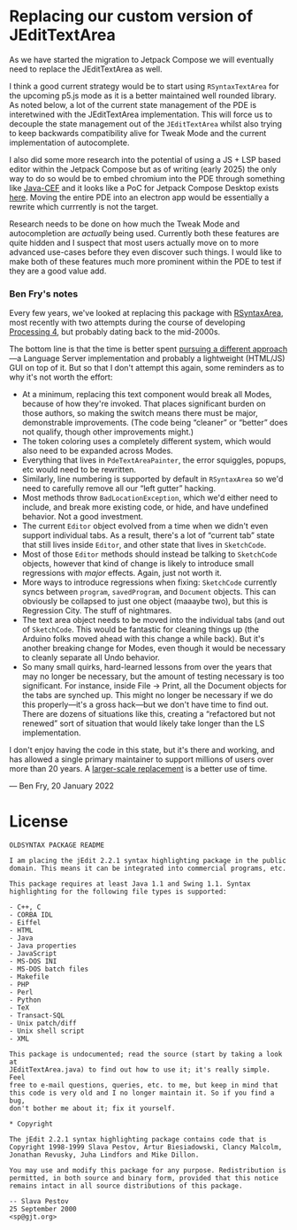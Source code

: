 # Replacing our custom version of JEditTextArea

As we have started the migration to Jetpack Compose we will eventually need to replace the JEditTextArea as well.

I think a good current strategy would be to start using `RSyntaxTextArea` for the upcoming p5.js mode as it is a better maintained well rounded library. As noted below, a lot of the current state management of the PDE is interetwined with the JEditTextArea implementation. This will force us to decouple the state management out of the `JEditTextArea` whilst also trying to keep backwards compatibility alive for Tweak Mode and the current implementation of autocomplete.

I also did some more research into the potential of using a JS + LSP based editor within the Jetpack Compose but as of writing (early 2025) the only way to do so would be to embed chromium into the PDE through something like [Java-CEF]([url](https://github.com/chromiumembedded/java-cef)) and it looks like a PoC for Jetpack Compose Desktop exists [here](https://github.com/JetBrains/compose-multiplatform/blob/9cd413a4ed125bee5b624550fbd40a05061e912a/experimental/cef/src/main/kotlin/org/jetbrains/compose/desktop/browser/BrowserView.kt). Moving the entire PDE into an electron app would be essentially a rewrite which currrently is not the target. 

Research needs to be done on how much the Tweak Mode and autocompletion are _actually_ being used. Currently both these features are quite hidden and I suspect that most users actually move on to more advanced use-cases before they even discover such things. I would like to make both of these features much more prominent within the PDE to test if they are a good value add. 

### Ben Fry's notes

Every few years, we've looked at replacing this package with [RSyntaxArea](https://github.com/bobbylight/RSyntaxTextArea), most recently with two attempts during the course of developing [Processing 4](https://github.com/processing/processing4/wiki/Processing-4), but probably dating back to the mid-2000s.

The bottom line is that the time is better spent [pursuing a different approach](https://github.com/processing/processing4/blob/master/CONTRIBUTING.md#editor)—a Language Server implementation and probably a lightweight (HTML/JS) GUI on top of it. But so that I don't attempt this again, some reminders as to why it's not worth the effort:

* At a minimum, replacing this text component would break all Modes, because of how they're invoked. That places significant burden on those authors, so making the switch means there must be major, demonstrable improvements. (The code being “cleaner” or “better” does not qualify, though other improvements might.)
* The token coloring uses a completely different system, which would also need to be expanded across Modes. 
* Everything that lives in `PdeTextAreaPainter`,  the error squiggles, popups, etc would need to be rewritten. 
* Similarly, line numbering is supported by default in `RSyntaxArea` so we'd need to carefully remove all our “left gutter” hacking.
* Most methods throw `BadLocationException`, which we'd either need to include, and break more existing code, or hide, and have undefined behavior. Not a good investment.
* The current `Editor` object evolved from a time when we didn't even support individual tabs. As a result, there's a lot of “current tab” state that still lives inside `Editor`, and other state that lives in `SketchCode`. 
* Most of those `Editor` methods should instead be talking to `SketchCode` objects, however that kind of change is likely to introduce small regressions with *major* effects. Again, just not worth it.
* More ways to introduce regressions when fixing: `SketchCode` currently syncs between `program`, `savedProgram`, and `Document` objects. This can obviously be collapsed to just one object (maaaybe two), but this is Regression City. The stuff of nightmares. 
* The text area object needs to be moved into the individual tabs (and out of `SketchCode`. This would be fantastic for cleaning things up (the Arduino folks moved ahead with this change a while back). But it's another breaking change for Modes, even though it would be necessary to cleanly separate all Undo behavior.
* So many small quirks, hard-learned lessons from over the years that may no longer be necessary, but the amount of testing necessary is too significant. For instance, inside File → Print, all the Document objects for the tabs are synched up. This might no longer be necessary if we do this properly—it's a gross hack—but we don't have time to find out. There are dozens of situations like this, creating a “refactored but not renewed” sort of situation that would likely take longer than the LS implementation.

I don't enjoy having the code in this state, but it's there and working, and has allowed a single primary maintainer to support millions of users over more than 20 years. A [larger-scale replacement](https://github.com/processing/processing4/blob/master/CONTRIBUTING.md#editor) is a better use of time.

— Ben Fry, 20 January 2022


# License

```
OLDSYNTAX PACKAGE README

I am placing the jEdit 2.2.1 syntax highlighting package in the public
domain. This means it can be integrated into commercial programs, etc.

This package requires at least Java 1.1 and Swing 1.1. Syntax
highlighting for the following file types is supported:

- C++, C
- CORBA IDL
- Eiffel
- HTML
- Java
- Java properties
- JavaScript
- MS-DOS INI
- MS-DOS batch files
- Makefile
- PHP
- Perl
- Python
- TeX
- Transact-SQL
- Unix patch/diff
- Unix shell script
- XML

This package is undocumented; read the source (start by taking a look at
JEditTextArea.java) to find out how to use it; it's really simple. Feel
free to e-mail questions, queries, etc. to me, but keep in mind that
this code is very old and I no longer maintain it. So if you find a bug,
don't bother me about it; fix it yourself.

* Copyright

The jEdit 2.2.1 syntax highlighting package contains code that is
Copyright 1998-1999 Slava Pestov, Artur Biesiadowski, Clancy Malcolm,
Jonathan Revusky, Juha Lindfors and Mike Dillon.

You may use and modify this package for any purpose. Redistribution is
permitted, in both source and binary form, provided that this notice
remains intact in all source distributions of this package.

-- Slava Pestov
25 September 2000
<sp@gjt.org>
```
